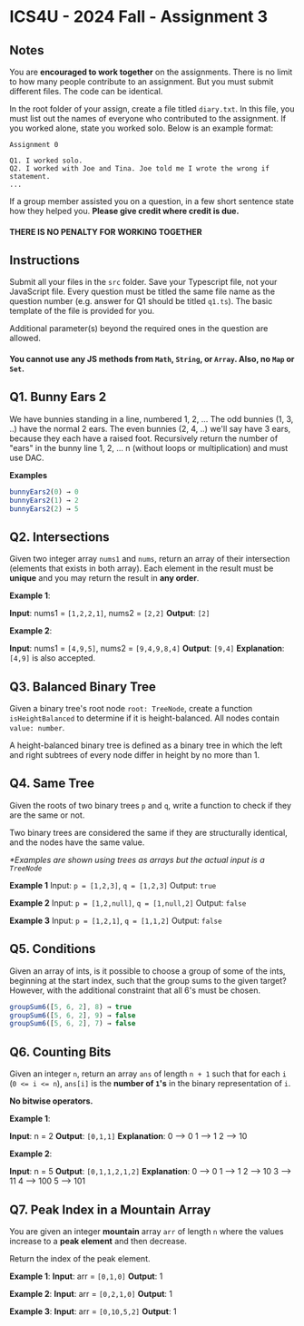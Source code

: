 # ICS4U - 2024 Fall - Assignment 3

## Notes

You are **encouraged to work together** on the assignments. There is no limit to how many people contribute to an assignment. But you must submit different files. The code can be identical.

In the root folder of your assign, create a file titled `diary.txt`. In this file, you must list out the names of everyone who contributed to the assignment. If you worked alone, state you worked solo. Below is an example format:

```
Assignment 0

Q1. I worked solo.
Q2. I worked with Joe and Tina. Joe told me I wrote the wrong if statement.
...
```

If a group member assisted you on a question, in a few short sentence state how they helped you. **Please give credit where credit is due.**

#### THERE IS NO PENALTY FOR WORKING TOGETHER

## Instructions

Submit all your files in the `src` folder. Save your Typescript file, not your JavaScript file. Every question must be titled the same file name as the question number (e.g. answer for Q1 should be titled `q1.ts`). The basic template of the file is provided for you.

Additional parameter(s) beyond the required ones in the question are allowed.

#### You cannot use any JS methods from `Math`, `String`, or `Array`. Also, no `Map` or `Set`.

## Q1. Bunny Ears 2

We have bunnies standing in a line, numbered 1, 2, ... The odd bunnies (1, 3, ..) have the normal 2 ears. The even bunnies (2, 4, ..) we'll say have 3 ears, because they each have a raised foot. Recursively return the number of "ears" in the bunny line 1, 2, ... n (without loops or multiplication) and must use DAC.

**Examples**

```typescript
bunnyEars2(0) → 0
bunnyEars2(1) → 2
bunnyEars2(2) → 5
```

## Q2. Intersections

Given two integer array `nums1` and `nums`, return an array of their intersection (elements that exists in both array). Each element in the result must be **unique** and you may return the result in **any order**.

**Example 1**:

**Input**: nums1 = `[1,2,2,1]`, nums2 = `[2,2]`
**Output**: `[2]`

**Example 2**:

**Input**: nums1 = `[4,9,5]`, nums2 = `[9,4,9,8,4]`
**Output**: `[9,4]`
**Explanation**: `[4,9]` is also accepted.

## Q3. Balanced Binary Tree

Given a binary tree's root node `root: TreeNode`, create a function `isHeightBalanced` to determine if it is height-balanced. All nodes contain `value: number`.

A height-balanced binary tree is defined as a binary tree in which the left and right subtrees of every node differ in height by no more than 1.

## Q4. Same Tree

Given the roots of two binary trees `p` and `q`, write a function to check if they are the same or not.

Two binary trees are considered the same if they are structurally identical, and the nodes have the same value.

_\*Examples are shown using trees as arrays but the actual input is a `TreeNode`_

**Example 1**
Input: `p = [1,2,3]`, `q = [1,2,3]`
Output: `true`

**Example 2**
Input: `p = [1,2,null]`, `q = [1,null,2]`
Output: `false`

**Example 3**
Input: `p = [1,2,1]`, `q = [1,1,2]`
Output: `false`

## Q5. Conditions

Given an array of ints, is it possible to choose a group of some of the ints, beginning at the start index, such that the group sums to the given target? However, with the additional constraint that all 6's must be chosen.

```typescript
groupSum6([5, 6, 2], 8) → true
groupSum6([5, 6, 2], 9) → false
groupSum6([5, 6, 2], 7) → false
```

## Q6. Counting Bits

Given an integer `n`, return an array `ans` of length `n + 1` such that for each `i` (`0 <= i <= n`), `ans[i]` is the **number of `1`'s** in the binary representation of `i`.

**No bitwise operators.**

**Example 1**:

**Input**: n = 2
**Output**: `[0,1,1]`
**Explanation**:
0 --> 0
1 --> 1
2 --> 10

**Example 2**:

**Input**: n = 5
**Output**: `[0,1,1,2,1,2]`
**Explanation**:
0 --> 0
1 --> 1
2 --> 10
3 --> 11
4 --> 100
5 --> 101

## Q7. Peak Index in a Mountain Array

You are given an integer **mountain** array `arr` of length `n` where the values increase to a **peak element** and then decrease.

Return the index of the peak element.

**Example 1**:
**Input**: arr = `[0,1,0]`
**Output**: 1

**Example 2**:
**Input**: arr = `[0,2,1,0]`
**Output**: 1

**Example 3**:
**Input**: arr = `[0,10,5,2]`
**Output**: 1
